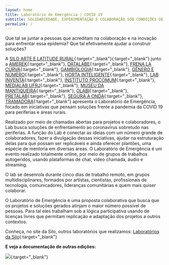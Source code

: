 ```yaml
---
layout: home
title: Laboratório de Emergência | COVID 19
subtitle: SOLIDARIEDADE, EXPERIMENTAÇÃO E COLABORAÇÃO SOB CONDIÇÕES DE ISOLAMENTO
permalink: /
---
```


Que tal se juntar a pessoas que acreditam na colaboração e na inovação para enfrentar essa epidemia? Que tal efetivamente ajudar a construir soluções?

A [SILO ARTE E LATITUDE RURAL](https://silo.org.br/){:target="_blank"}{:target="_blank"} junto a [AMEREK](https://twitter.com/amerek_ufmg){:target="_blank"}, [DATALABE](https://datalabe.org/){:target="_blank"}, [FRENA LA CURVA](https://frenalacurva.net/){:target="_blank"}, [GAMBIOLOGIA](http://www.gambiologia.net/blog/){:target="_blank"}, [GÊNERO E NÚMERO](http://www.generonumero.media/){:target="_blank"},
[HORTA INTELIGENTE](https://hortainteligente.wixsite.com/hortainteligente){:target="_blank"}, [LAB INVENTA](https://pt-br.facebook.com/labinventa/){:target="_blank"}, [INSTITUTO PROCOMUM](https://www.procomum.org/){:target="_blank"}, [MEDIALAB UFRJ](href="http://medialabufrj.net/"){:target="_blank"}, [MUSEU DA MANTIQUEIRA](https://museudamantiqueira.com.br/){:target="_blank"}, [OLABI](https://www.olabi.org.br){:target="_blank"}, [PRETALAB](https://www.pretalab.com/){:target="_blank"}, [SEGURA A ONDA](https://seguraaonda.com.br/){:target="_blank"}, 
[TRAMADORA](https://www.tramadora.net/){:target="_blank"} apresenta o Laboratório de Emergência, focado em iniciativas que pensam soluções frente a pandemia da COVID 19 para periferias e áreas rurais.

Realizado por meio de chamadas abertas para projetos e colaboradores, o Lab busca soluções de enfrentamento ao coronavírus sobretudo nas periferias. A função do Lab é conectar as ideias com um número grande de colaboradores, fazer a divulgação dessas iniciativas, ajudar na estruturação delas para que possam ser replicáveis e ainda oferecer plantões, uma espécie de mentoria em diversas áreas. O Laboratório de Emergência é um evento realizado totalmente online, por meio de grupos de trabalhos autogeridos, usando plataformas de chat, vídeo chamada, áudio e streaming.

O lab se desenrola durante cinco dias de trabalho remoto, em grupos multidisciplinares, formados por artistas, cientistas, profissionais de tecnologia, comunicadores, lideranças comunitárias e quem mais quiser colaborar. 

O Laboratório de Emergência é uma proposta colaborativa que busca que os projetos e soluções gerados atinjam o maior número possível de pessoas. Para tal eles trabalham sob a lógica participativa usando de licenças livres que permitam replicação e adaptação dos projetos a outros contextos.

Conheça, no site da Silo, outros laboratórios que realizamos: [Laboratórios da Silo](https://silo.org.br/interactivos/){:target="_blank"}
  

**E veja a documentação de outras edições:**

     
[![](/1ed/media/images/labdeemergencia2.jpg)](https://labdeemergencia.silo.org.br/2ed){:target="_blank"}